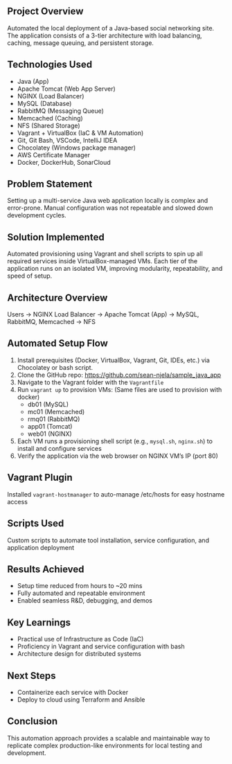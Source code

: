 ## **Project Overview**
Automated the local deployment of a Java-based social networking site. The application consists of a 3-tier architecture with load balancing, caching, message queuing, and persistent storage.

## **Technologies Used**
- Java (App)
- Apache Tomcat (Web App Server)
- NGINX (Load Balancer)
- MySQL (Database)
- RabbitMQ (Messaging Queue)
- Memcached (Caching)
- NFS (Shared Storage)
- Vagrant + VirtualBox (IaC & VM Automation)
- Git, Git Bash, VSCode, IntelliJ IDEA
- Chocolatey (Windows package manager)
- AWS Certificate Manager
- Docker, DockerHub, SonarCloud

## **Problem Statement**
Setting up a multi-service Java web application locally is complex and error-prone. Manual configuration was not repeatable and slowed down development cycles.

## **Solution Implemented**
Automated provisioning using Vagrant and shell scripts to spin up all required services inside VirtualBox-managed VMs. Each tier of the application runs on an isolated VM, improving modularity, repeatability, and speed of setup.

## **Architecture Overview**
Users → NGINX Load Balancer → Apache Tomcat (App) → MySQL, RabbitMQ, Memcached → NFS

## **Automated Setup Flow**
1. Install prerequisites (Docker, VirtualBox, Vagrant, Git, IDEs, etc.) via Chocolatey or bash script.
2. Clone the GitHub repo: https://github.com/sean-njela/sample_java_app
3. Navigate to the Vagrant folder with the `Vagrantfile`
4. Run `vagrant up` to provision VMs: (Same files are used to provision with docker)
   - db01 (MySQL)
   - mc01 (Memcached)
   - rmq01 (RabbitMQ)
   - app01 (Tomcat)
   - web01 (NGINX)
5. Each VM runs a provisioning shell script (e.g., `mysql.sh`, `nginx.sh`) to install and configure services
6. Verify the application via the web browser on NGINX VM’s IP (port 80)

## **Vagrant Plugin**
Installed `vagrant-hostmanager` to auto-manage /etc/hosts for easy hostname access

## **Scripts Used**
Custom scripts to automate tool installation, service configuration, and application deployment

## **Results Achieved**
- Setup time reduced from hours to ~20 mins
- Fully automated and repeatable environment
- Enabled seamless R&D, debugging, and demos

## **Key Learnings**
- Practical use of Infrastructure as Code (IaC)
- Proficiency in Vagrant and service configuration with bash
- Architecture design for distributed systems

## **Next Steps**
- Containerize each service with Docker
- Deploy to cloud using Terraform and Ansible

## **Conclusion**
This automation approach provides a scalable and maintainable way to replicate complex production-like environments for local testing and development.

